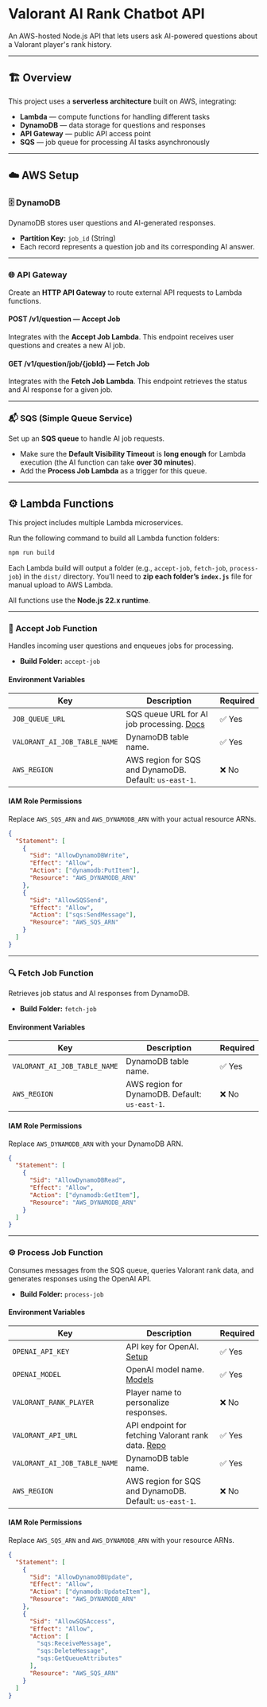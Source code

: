 
# Valorant AI Rank Chatbot API

An AWS-hosted Node.js API that lets users ask AI-powered questions about a Valorant player's rank history.

---

## 🏗️ Overview

This project uses a **serverless architecture** built on AWS, integrating:

* **Lambda** — compute functions for handling different tasks
* **DynamoDB** — data storage for questions and responses
* **API Gateway** — public API access point
* **SQS** — job queue for processing AI tasks asynchronously

---

## ☁️ AWS Setup

### 🗄️ DynamoDB

DynamoDB stores user questions and AI-generated responses.

* **Partition Key:** `job_id` (String)
* Each record represents a question job and its corresponding AI answer.

---

### 🌐 API Gateway

Create an **HTTP API Gateway** to route external API requests to Lambda functions.

#### **POST /v1/question** — Accept Job

Integrates with the **Accept Job Lambda**.
This endpoint receives user questions and creates a new AI job.

#### **GET /v1/question/job/{jobId}** — Fetch Job

Integrates with the **Fetch Job Lambda**.
This endpoint retrieves the status and AI response for a given job.

---

### 📬 SQS (Simple Queue Service)

Set up an **SQS queue** to handle AI job requests.

* Make sure the **Default Visibility Timeout** is **long enough** for Lambda execution (the AI function can take **over 30 minutes**).
* Add the **Process Job Lambda** as a trigger for this queue.

---

## ⚙️ Lambda Functions

This project includes multiple Lambda microservices.

Run the following command to build all Lambda function folders:

```bash
npm run build
```

Each Lambda build will output a folder (e.g., `accept-job`, `fetch-job`, `process-job`) in the `dist/` directory.
You’ll need to **zip each folder’s `index.js`** file for manual upload to AWS Lambda.

All functions use the **Node.js 22.x runtime**.

---

### 📨 Accept Job Function

Handles incoming user questions and enqueues jobs for processing.

* **Build Folder:** `accept-job`

#### Environment Variables

| Key                          | Description                                                                                                                                                                        | Required |
| ---------------------------- | ---------------------------------------------------------------------------------------------------------------------------------------------------------------------------------- | -------- |
| `JOB_QUEUE_URL`              | SQS queue URL for AI job processing. [Docs](https://docs.aws.amazon.com/AWSSimpleQueueService/latest/SQSDeveloperGuide/sqs-queue-message-identifiers.html#sqs-general-identifiers) | ✅ Yes    |
| `VALORANT_AI_JOB_TABLE_NAME` | DynamoDB table name.                                                                                                                                                               | ✅ Yes    |
| `AWS_REGION`                 | AWS region for SQS and DynamoDB. Default: `us-east-1`.                                                                                                                             | ❌ No     |

#### IAM Role Permissions

Replace `AWS_SQS_ARN` and `AWS_DYNAMODB_ARN` with your actual resource ARNs.

```json
{
  "Statement": [
    {
      "Sid": "AllowDynamoDBWrite",
      "Effect": "Allow",
      "Action": ["dynamodb:PutItem"],
      "Resource": "AWS_DYNAMODB_ARN"
    },
    {
      "Sid": "AllowSQSSend",
      "Effect": "Allow",
      "Action": ["sqs:SendMessage"],
      "Resource": "AWS_SQS_ARN"
    }
  ]
}
```

---

### 🔍 Fetch Job Function

Retrieves job status and AI responses from DynamoDB.

* **Build Folder:** `fetch-job`

#### Environment Variables

| Key                          | Description                                    | Required |
| ---------------------------- | ---------------------------------------------- | -------- |
| `VALORANT_AI_JOB_TABLE_NAME` | DynamoDB table name.                           | ✅ Yes    |
| `AWS_REGION`                 | AWS region for DynamoDB. Default: `us-east-1`. | ❌ No     |

#### IAM Role Permissions

Replace `AWS_DYNAMODB_ARN` with your DynamoDB ARN.

```json
{
  "Statement": [
    {
      "Sid": "AllowDynamoDBRead",
      "Effect": "Allow",
      "Action": ["dynamodb:GetItem"],
      "Resource": "AWS_DYNAMODB_ARN"
    }
  ]
}
```

---

### ⚙️ Process Job Function

Consumes messages from the SQS queue, queries Valorant rank data, and generates responses using the OpenAI API.

* **Build Folder:** `process-job`

#### Environment Variables

| Key                          | Description                                                                                                | Required |
| ---------------------------- | ---------------------------------------------------------------------------------------------------------- | -------- |
| `OPENAI_API_KEY`             | API key for OpenAI. [Setup](https://platform.openai.com/api-keys)                                          | ✅ Yes    |
| `OPENAI_MODEL`               | OpenAI model name. [Models](https://platform.openai.com/docs/models)                                       | ✅ Yes    |
| `VALORANT_RANK_PLAYER`       | Player name to personalize responses.                                                                      | ❌ No     |
| `VALORANT_API_URL`           | API endpoint for fetching Valorant rank data. [Repo](https://github.com/owenbean400/valorant-rank-aws-api) | ✅ Yes    |
| `VALORANT_AI_JOB_TABLE_NAME` | DynamoDB table name.                                                                                       | ✅ Yes    |
| `AWS_REGION`                 | AWS region for SQS and DynamoDB. Default: `us-east-1`.                                                     | ❌ No     |

#### IAM Role Permissions

Replace `AWS_SQS_ARN` and `AWS_DYNAMODB_ARN` with your resource ARNs.

```json
{
  "Statement": [
    {
      "Sid": "AllowDynamoDBUpdate",
      "Effect": "Allow",
      "Action": ["dynamodb:UpdateItem"],
      "Resource": "AWS_DYNAMODB_ARN"
    },
    {
      "Sid": "AllowSQSAccess",
      "Effect": "Allow",
      "Action": [
        "sqs:ReceiveMessage",
        "sqs:DeleteMessage",
        "sqs:GetQueueAttributes"
      ],
      "Resource": "AWS_SQS_ARN"
    }
  ]
}
```